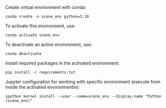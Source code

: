 Create virtual environment with conda:

    conda create -n scene_env python=3.10


To activate this environment, use:

    conda activate scene_env

To deactivate an active environment, use:

    conda deactivate

Install required packages in the activated environment:
	
	pip install -r requirements.txt

Jupyter configuration for working with specific environment (execute from inside the activated environmentin):

	ipython kernel install --user --name=scene_env --display-name "Python (scene_env)"

